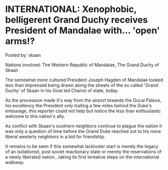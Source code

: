 # INTERNATIONAL: Xenophobic, belligerent Grand Duchy receives President of Mandalae with... 'open' arms!?

Posted by: skaan

Nations involved: The Western Republic of Mandalae, The Grand Duchy of Skaan

The somewhat more cultured President Joseph Hagden of Mandalae looked less than impressed being drawn along the streets of the so called 'Grand Duchy' of Skaan in his Goat led Chariot of state, today. 

As the procession made it's way from the airport towards the Ducal Palace, his excellency the President only trailing a few miles behind the Duke's entourage, this reporter could not help but notice the less than enthusiastic welcome to this nation's ally.

As conflict with Skaan's southern neighbors continue to plague the nation it was only a question of time before the Grand Duke reached out to his more liberal westerly neighbors in a bid for friendship.

It remains to be seen if this somewhat lackluster start is merely the legacy of an isolationist, post soviet reactionary state or merely the reservations of a newly liberated nation...taking its first tentative steps on the international walkway.
